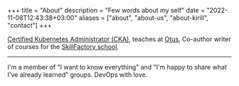 +++
title = "About"
description = "Few words about my self"
date = "2022-11-08T12:43:38+03:00"
aliases = ["about", "about-us", "about-kirill", "contact"]
+++


[Certified Kubernetes Administrator (CKA)](https://www.credly.com/badges/aab758e9-2059-4928-a262-2eeb0b2f4d3f?source=linked_in_profile), teaches at [Otus](https://otus.ru/lessons/infrastrukturnaya-platforma-na-osnove-kubernetes/), Co-author writer of courses for the [SkillFactory school](https://skillfactory.ru/devops-engineer).

---
I'm a member of "I want to know everything" and "I'm happy to share what I've already learned" groups.
DevOps with love.
